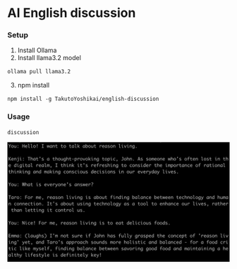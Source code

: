 # AI English discussion

### Setup
1. Install Ollama
2. Install llama3.2 model
```bash
ollama pull llama3.2
```
3. npm install
```
npm install -g TakutoYoshikai/english-discussion
```

### Usage
```bash
discussion
```

<img src="discuss.png" width="600">
